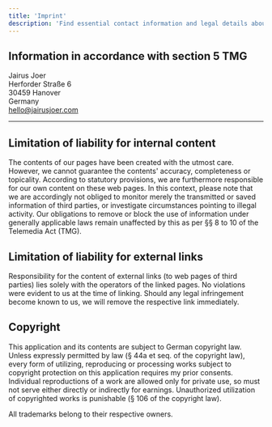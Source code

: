 ```yaml
---
title: 'Imprint'
description: 'Find essential contact information and legal details about the operation of this website.'
---
```


## Information in accordance with section 5 TMG

Jairus Joer<br />
Herforder Straße 6<br />
30459 Hanover<br />
Germany<br />
[hello@jairusjoer.com](mailto:hello@jairusjoer.com)

---

## Limitation of liability for internal content

The contents of our pages have been created with the utmost care. However, we cannot guarantee the contents' accuracy, completeness or topicality. According to statutory provisions, we are furthermore responsible for our own content on these web pages. In this context, please note that we are accordingly not obliged to monitor merely the transmitted or saved information of third parties, or investigate circumstances pointing to illegal activity. Our obligations to remove or block the use of information under generally applicable laws remain unaffected by this as per §§ 8 to 10 of the Telemedia Act (TMG).

## Limitation of liability for external links

Responsibility for the content of external links (to web pages of third parties) lies solely with the operators of the linked pages. No violations were evident to us at the time of linking. Should any legal infringement become known to us, we will remove the respective link immediately.

## Copyright

This application and its contents are subject to German copyright law. Unless expressly permitted by law (§ 44a et seq. of the copyright law), every form of utilizing, reproducing or processing works subject to copyright protection on this application requires my prior consents. Individual reproductions of a work are allowed only for private use, so must not serve either directly or indirectly for earnings. Unauthorized utilization of copyrighted works is punishable (§ 106 of the copyright law).

All trademarks belong to their respective owners.
